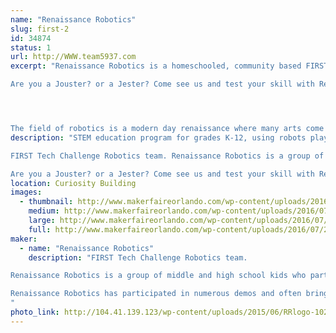 ```yaml
---
name: "Renaissance Robotics"
slug: first-2
id: 34874
status: 1
url: http://WWW.team5937.com
excerpt: "Renaissance Robotics is a homeschooled, community based FIRST Tech Challenge team that has been competing in the Central Florida area since 2012 . FIRST Tech Challenge is a STEM education program for grades 7-12, using robots playing in a sports type model. FIRST has STEM education opportunities for grades K-12th.

Are you a Jouster? or a Jester? Come see us and test your skill with Renaissance Robotics' new Joust-Bots! Can you beat the Gauntlet?




The field of robotics is a modern day renaissance where many arts come together to birth new technologies. Design, engineering, math, strategy and gracious professionalism form the heart of Renaissance Robotics. "
description: "STEM education program for grades K-12, using robots playing in a sports type model

FIRST Tech Challenge Robotics team. Renaissance Robotics is a group of middle and high school kids who participate in FIRST Tech Challenge. Most of the team has also participated in FIRST LEGO League and Junior FIRST LEGO League. At demos, Renaissance Robotics will often represent multiple levels of FIRST robotics programs. Renaissance Robotics has participated in numerous demos and often brings additional robots, projects and random geek toys with them. RCX, NXT, EV3, Arduino, Sphero, Ollie, LittleBits, etc.

Are you a Jouster? or a Jester? Come see us and test your skill with Renaissance Robotics' new Joust-Bots!"
location: Curiosity Building
images:
  - thumbnail: http://www.makerfaireorlando.com/wp-content/uploads/2016/07/20151218_163801.jpg
    medium: http://www.makerfaireorlando.com/wp-content/uploads/2016/07/20151218_163801.jpg
    large: http://www.makerfaireorlando.com/wp-content/uploads/2016/07/20151218_163801.jpg
    full: http://www.makerfaireorlando.com/wp-content/uploads/2016/07/20151218_163801.jpg
maker:
  - name: "Renaissance Robotics"
    description: "FIRST Tech Challenge Robotics team.

Renaissance Robotics is a group of middle and high school kids who participate in FIRST Tech Challenge. Most of the team has also participated in FIRST LEGO League and Junior FIRST LEGO League. At demos, Renaissance Robotics will often represent multiple levels of FIRST robotics programs.

Renaissance Robotics has participated in numerous demos and often brings additional robots, projects and random geek toys with them. RCX, NXT, EV3, Arduino, Sphero, Ollie, LittleBits, etc.
"
photo_link: http://104.41.139.123/wp-content/uploads/2015/06/RRlogo-1024x791.gif
---
```

